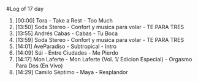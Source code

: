 #Log of 17 day

1. [00:00] Tora - Take a Rest - Too Much
1. [13:50] Soda Stereo - Confort y musica para volar - TE PARA TRES
1. [13:55] Andrés Cabas - Cabas - Tu Boca
1. [13:59] Soda Stereo - Confort y musica para volar - TE PARA TRES
1. [14:01] AveParadiso - Subtropical - Intro
1. [14:09] Súi - Entre Ciudades - Me Pierdo
1. [14:17] Mon Laferte - Mon Laferte (Vol. 1/ Edicion Especial) - Orgasmo Para Dos (En Vivo)
1. [14:29] Camilo Séptimo - Maya - Resplandor
